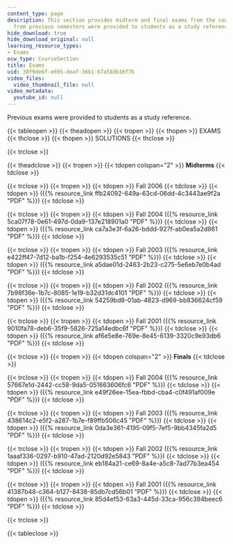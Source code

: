 ```yaml
---
content_type: page
description: This section provides midterm and final exams from the course. Exams
  from previous semesters were provided to students as a study reference.
hide_download: true
hide_download_original: null
learning_resource_types:
- Exams
ocw_type: CourseSection
title: Exams
uid: 30f9de6f-e695-deaf-36b1-b7a58db16f7b
video_files:
  video_thumbnail_file: null
video_metadata:
  youtube_id: null
---
```


Previous exams were provided to students as a study reference.

{{< tableopen >}}
{{< theadopen >}}
{{< tropen >}}
{{< thopen >}}
EXAMS
{{< thclose >}}
{{< thopen >}}
SOLUTIONS
{{< thclose >}}

{{< trclose >}}

{{< theadclose >}}
{{< tropen >}}
{{< tdopen colspan="2" >}}
**Midterms**
{{< tdclose >}}

{{< trclose >}}
{{< tropen >}}
{{< tdopen >}}
Fall 2006
{{< tdclose >}}
{{< tdopen >}}
({{% resource_link ffb24092-649a-63cd-06dd-4c3443ae9f2a "PDF" %}})
{{< tdclose >}}

{{< trclose >}}
{{< tropen >}}
{{< tdopen >}}
Fall 2004 ({{% resource_link 5ca07f78-0e61-497d-0da9-137e218901a0 "PDF" %}})
{{< tdclose >}}
{{< tdopen >}}
({{% resource_link ca7a3e3f-6a26-bddd-927f-ab0ea5a2d861 "PDF" %}})
{{< tdclose >}}

{{< trclose >}}
{{< tropen >}}
{{< tdopen >}}
Fall 2003 ({{% resource_link e422ff47-7d12-ba1b-f254-4e6293535c51 "PDF" %}})
{{< tdclose >}}
{{< tdopen >}}
({{% resource_link a5dae01d-2463-2b23-c275-5e6eb7e0b4ad "PDF" %}})
{{< tdclose >}}

{{< trclose >}}
{{< tropen >}}
{{< tdopen >}}
Fall 2002 ({{% resource_link 7b98f36e-1b7c-8085-1e19-b32d31dc4101 "PDF" %}})
{{< tdclose >}}
{{< tdopen >}}
({{% resource_link 54259bd8-01ab-4823-d969-bb836624cf59 "PDF" %}})
{{< tdclose >}}

{{< trclose >}}
{{< tropen >}}
{{< tdopen >}}
Fall 2001 ({{% resource_link 9010fa78-deb6-35f9-5826-725a14edbc6f "PDF" %}})
{{< tdclose >}}
{{< tdopen >}}
({{% resource_link af6e5e8e-769e-8e45-6139-3320c9e93db6 "PDF" %}})
{{< tdclose >}}

{{< trclose >}}
{{< tropen >}}
{{< tdopen colspan="2" >}}
**Finals**
{{< tdclose >}}

{{< trclose >}}
{{< tropen >}}
{{< tdopen >}}
Fall 2004 ({{% resource_link 57667e1d-2442-cc58-9da5-051663606fc6 "PDF" %}})
{{< tdclose >}}
{{< tdopen >}}
({{% resource_link e49f26ee-15ea-fbbd-cba4-c0f491af009e "PDF" %}})
{{< tdclose >}}

{{< trclose >}}
{{< tropen >}}
{{< tdopen >}}
Fall 2003 ({{% resource_link 438614c2-e5f2-a287-1b7e-f89ffb506c45 "PDF" %}})
{{< tdclose >}}
{{< tdopen >}}
({{% resource_link 0da3e361-4195-09f5-7ef5-9bb4345fa2d5 "PDF" %}})
{{< tdclose >}}

{{< trclose >}}
{{< tropen >}}
{{< tdopen >}}
Fall 2002 ({{% resource_link 1aaaf336-0297-b910-47ad-2120d92e5843 "PDF" %}})
{{< tdclose >}}
{{< tdopen >}}
({{% resource_link eb184a21-ce69-8a4e-a5c8-7ad77b3ea454 "PDF" %}})
{{< tdclose >}}

{{< trclose >}}
{{< tropen >}}
{{< tdopen >}}
Fall 2001 ({{% resource_link 41387b48-c364-b127-8438-85db7cd56b01 "PDF" %}})
{{< tdclose >}}
{{< tdopen >}}
({{% resource_link 85d4ef53-63a3-445d-33ca-956c394beec6 "PDF" %}})
{{< tdclose >}}

{{< trclose >}}

{{< tableclose >}}